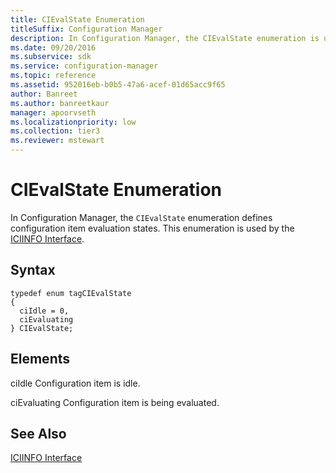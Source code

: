 ```yaml
---
title: CIEvalState Enumeration
titleSuffix: Configuration Manager
description: In Configuration Manager, the CIEvalState enumeration is used by the ICIINFO Interface.
ms.date: 09/20/2016
ms.subservice: sdk
ms.service: configuration-manager
ms.topic: reference
ms.assetid: 952016eb-b0b5-47a6-acef-01d65acc9f65
author: Banreet
ms.author: banreetkaur
manager: apoorvseth
ms.localizationpriority: low
ms.collection: tier3
ms.reviewer: mstewart
---
```

# CIEvalState Enumeration
In Configuration Manager, the `CIEvalState` enumeration defines configuration item evaluation states. This enumeration is used by the [ICIINFO Interface](../../../../../develop/reference/core/clients/client-classes/iciinfo-interface.md).

## Syntax

```
typedef enum tagCIEvalState
{
  ciIdle = 0,
  ciEvaluating
} CIEvalState;
```

## Elements
 ciIdle
 Configuration item is idle.

 ciEvaluating
 Configuration item is being evaluated.

## See Also
 [ICIINFO Interface](../../../../../develop/reference/core/clients/client-classes/iciinfo-interface.md)
